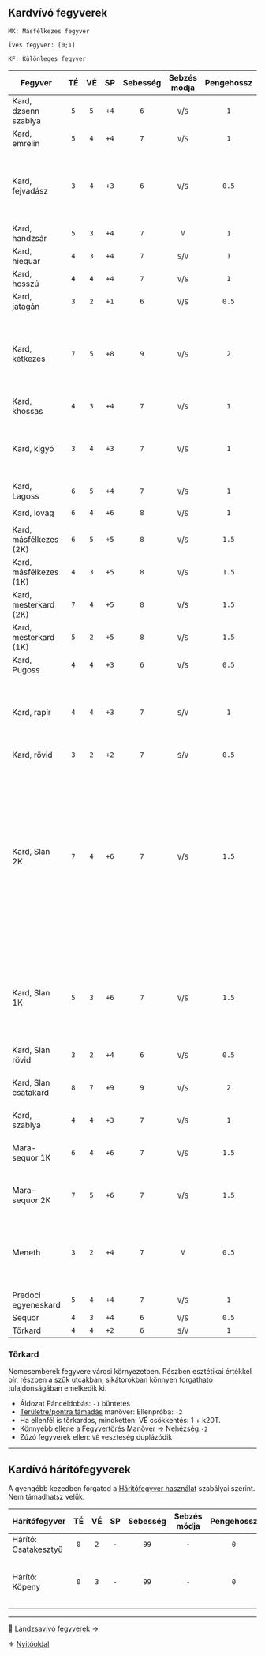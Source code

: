 ## Kardvívó fegyverek

```
MK: Másfélkezes fegyver

Íves fegyver: [0;1]

KF: Különleges fegyver
```

<!-- tag: md_table_fegyver_start -->

| Fegyver                |   TÉ    |   VÉ    |  SP  | Sebesség | Sebzés módja | Pengehossz | Forgatás módja | Erőbónusz limit | Átütés | Íves | MK  |  KF  | Kategória | Speciális                                                                                                                                                                                                                                                                       |
| ---------------------- | :-----: | :-----: | :--: | :------: | :----------: | :--------: | :------------: | :-------------: | :----: | :--: | :-: | :--: | :-------: | ------------------------------------------------------------------------------------------------------------------------------------------------------------------------------------------------------------------------------------------------------------------------------- |
| Kard, dzsenn szablya   |   `5`   |   `5`   | `+4` |   `6`    |   `V`/`S`    |    `1`     |    egykezes    |      `99`       |  `0`   | `1`  | `0` | `D6` | kardvívó  |                                                                                                                                                                                                                                                                                 |
| Kard, emrelin          |   `5`   |   `4`   | `+4` |   `7`    |   `V`/`S`    |    `1`     |    egykezes    |      `99`       |  `0`   | `0`  | `0` | `0`  | kardvívó  |                                                                                                                                                                                                                                                                                 |
| Kard, fejvadász        |   `3`   |   `4`   | `+3` |   `6`    |   `V`/`S`    |   `0.5`    |    egykezes    |       `2`       |  `0`   | `0`  | `0` | `F6` | kardvívó  | G0rv1ki klánnal, vagy mesterrel.<br />Egyébként rövidkard harcértékek.<br />Hárítófegyverként is használható.                                                                                                                                                                   |
| Kard, handzsár         |   `5`   |   `3`   | `+4` |   `7`    |     `V`      |    `1`     |    egykezes    |      `99`       |  `0`   | `1`  | `0` | `0`  | kardvívó  | Erő követelmény: `+2`                                                                                                                                                                                                                                                           |
| Kard, hiequar          |   `4`   |   `3`   | `+4` |   `7`    |   `S`/`V`    |    `1`     |    egykezes    |       `3`       |  `2`   | `0`  | `0` |      | kardvívó  | Elfek használják. Előtörténet!                                                                                                                                                                                                                                                  |
| Kard, hosszú           | **`4`** | **`4`** | `+4` |   `7`    |   `V`/`S`    |    `1`     |    egykezes    |      `99`       |  `0`   | `0`  | `0` | `0`  | kardvívó  | A legelterjedtebb kard                                                                                                                                                                                                                                                          |
| Kard, jatagán          |   `3`   |   `2`   | `+1` |   `6`    |   `V`/`S`    |   `0.5`    |    egykezes    |       `3`       |  `0`   | `1`  | `0` | `0`  | kardvívó  |                                                                                                                                                                                                                                                                                 |
| Kard, kétkezes         |   `7`   |   `5`   | `+8` |   `9`    |   `V`/`S`    |    `2`     |    kétkezes    |      `99`       |  `0`   | `0`  | `0` | `0`  | kardvívó  | Ha közrefogják a forgatót, fegyverének VÉ-je `0`-ra zuhan.<br />Erő követelmény: `+2`.<br />Edzettség követelmény: `+1`                                                                                                                                                         |
| Kard, khossas          |   `4`   |   `3`   | `+4` |   `7`    |   `V`/`S`    |    `1`     |    egykezes    |       `3`       |  `0`   | `0`  | `0` | `0`  | kardvívó  | Elfek használják. Előtörténet!                                                                                                                                                                                                                                                  |
| Kard, kígyó            |   `3`   |   `4`   | `+3` |   `7`    |   `V`/`S`    |    `1`     |    egykezes    |       `1`       |  `0`   | `1`  | `0` | `0`  | kardvívó  | Szúró sebzés: `+5` SP; `IV`: ugyan nem íves fegyver, de kialakítása miatt érvényesek rá annak extrái.                                                                                                                                                                           |
| Kard, Lagoss           |   `6`   |   `5`   | `+4` |   `7`    |   `V`/`S`    |    `1`     |    egykezes    |      `99`       |  `0`   | `0`  | `0` | `F9` | kardvívó  | KF nélkül: Kard, Hosszú értékei                                                                                                                                                                                                                                                 |
| Kard, lovag            |   `6`   |   `4`   | `+6` |   `8`    |   `V`/`S`    |    `1`     |    egykezes    |      `99`       |  `1`   | `0`  | `0` | `0`  | kardvívó  | Erő követelmény: `+2`                                                                                                                                                                                                                                                           |
| Kard, másfélkezes (2K) |   `6`   |   `5`   | `+5` |   `8`    |   `V`/`S`    |   `1.5`    |    kétkezes    |      `99`       |  `0`   | `0`  | `0` | `0`  | kardvívó  | Erő követelmény: `+2`                                                                                                                                                                                                                                                           |
| Kard, másfélkezes (1K) |   `4`   |   `3`   | `+5` |   `8`    |   `V`/`S`    |   `1.5`    |    egykezes    |       `2`       |  `0`   | `0`  | `1` | `0`  | kardvívó  | Erő követelmény: `+2`                                                                                                                                                                                                                                                           |
| Kard, mesterkard (2K)  |   `7`   |   `4`   | `+5` |   `8`    |   `V`/`S`    |   `1.5`    |    kétkezes    |      `99`       |  `0`   | `0`  | `0` | `0`  | kardvívó  | Erő követelmény: `+2`                                                                                                                                                                                                                                                           |
| Kard, mesterkard (1K)  |   `5`   |   `2`   | `+5` |   `8`    |   `V`/`S`    |   `1.5`    |    egykezes    |       `2`       |  `0`   | `0`  | `1` | `0`  | kardvívó  | Erő követelmény: `+2`                                                                                                                                                                                                                                                           |
| Kard, Pugoss           |   `4`   |   `4`   | `+3` |   `6`    |   `V`/`S`    |   `0.5`    |    egykezes    |       `3`       |  `0`   | `0`  | `0` | `F6` | kardvívó  |                                                                                                                                                                                                                                                                                 |
| Kard, rapír            |   `4`   |   `4`   | `+3` |   `7`    |   `S`/`V`    |    `1`     |    egykezes    |       `3`       |  `0`   | `0`  | `0` | `0`  | kardvívó  | Nemesemberek jellemző fegyvere valós harci körülmények között. Nem összetévesztendő a tőrkarddal.                                                                                                                                                                               |
| Kard, rövid            |   `3`   |   `2`   | `+2` |   `7`    |   `S`/`V`    |   `0.5`    |    egykezes    |       `2`       |  `0`   | `0`  | `0` | `0`  | kardvívó  | -                                                                                                                                                                                                                                                                               |
| Kard, Slan 2K          |   `7`   |   `4`   | `+6` |   `7`    |   `V`/`S`    |   `1.5`    |    kétkezes    |      `99`       |  `2`   | `0`  | `0` | `S6` | kardvívó  | Nagyon ritka, rendkívül nehéz hozzájutni, legtöbbször személyre szabott. Drága, speciális anyagokból készül.<br />[Fegyverrántás](fortelyok.harci/fegyverrantas.md) fortélyban képzett karakter fegyverrántó szituációban `KÉ:+5` bónuszt kap (csak kétkezes forgatási módban). |
| Kard, Slan 1K          |   `5`   |   `3`   | `+6` |   `7`    |   `V`/`S`    |   `1.5`    |    egykezes    |       `3`       |  `2`   | `0`  | `1` | `S6` | kardvívó  | Nagyon ritka, rendkívül nehéz hozzájutni, legtöbbször személyre szabott. Drága, speciális anyagokból készül.                                                                                                                                                                    |
| Kard, Slan rövid       |   `3`   |   `2`   | `+4` |   `6`    |   `V`/`S`    |   `0.5`    |    egykezes    |       `3`       |  `0`   | `0`  | `0` | `S6` | kardvívó  | Lásd Slan kard.                                                                                                                                                                                                                                                                 |
| Kard, Slan csatakard   |   `8`   |   `7`   | `+9` |   `9`    |   `V`/`S`    |    `2`     |    kétkezes    |      `99`       |  `2`   | `0`  | `0` | `S9` | kardvívó  | Hihetetlen drága és ritka.<br />Csak két kézzel forgatható.                                                                                                                                                                                                                     |
| Kard, szablya          |   `4`   |   `4`   | `+3` |   `7`    |   `V`/`S`    |    `1`     |    egykezes    |       `4`       |  `0`   | `1`  | `0` | `0`  | kardvívó  |                                                                                                                                                                                                                                                                                 |
| Mara-sequor 1K         |   `6`   |   `4`   | `+6` |   `7`    |   `V`/`S`    |   `1.5`    |    egykezes    |       `3`       |  `0`   | `0`  | `1` | `F9` | kardvívó  | Mágikus fém jellege már benne van a harcértékekben.                                                                                                                                                                                                                             |
| Mara-sequor 2K         |   `7`   |   `5`   | `+6` |   `7`    |   `V`/`S`    |   `1.5`    |    kétkezes    |      `99`       |  `2`   | `0`  | `0` | `F9` | kardvívó  | Mágikus fém jellege már benne van a harcértékekben.                                                                                                                                                                                                                             |
| Meneth                 |   `3`   |   `2`   | `+4` |   `7`    |     `V`      |   `0.5`    |    egykezes    |     `99/0`      |  `0`   | `1`  | `0` | `A3` | kardvívó  | Ugyan nem íves fegyver, de kialakítása miatt érvényesek rá annak extrái. `SFÉ` duplán számít ellene                                                                                                                                                                             |
| Predoci egyeneskard    |   `5`   |   `4`   | `+4` |   `7`    |   `V`/`S`    |    `1`     |    egykezes    |      `99`       |  `0`   | `0`  | `0` | `0`  | kardvívó  | -                                                                                                                                                                                                                                                                               |
| Sequor                 |   `4`   |   `3`   | `+4` |   `6`    |   `V`/`S`    |   `0.5`    |    egykezes    |       `3`       |  `0`   | `1`  | `0` | `F9` | kardvívó  |                                                                                                                                                                                                                                                                                 |
| Tőrkard                |   `4`   |   `4`   | `+2` |   `6`    |   `S`/`V`    |    `1`     |    egykezes    |       `1`       |  `0`   | `0`  | `0` | `0`  | kardvívó  | Lásd a leírást.                                                                                                                                                                                                                                                                 |

<!-- tag: md_table_fegyver_end -->

### Tőrkard

Nemesemberek fegyvere városi környezetben. Részben esztétikai értékkel bír, részben a szűk utcákban, sikátorokban könnyen forgatható tulajdonságában emelkedik ki.

- Áldozat Páncéldobás: `-1` büntetés
- [Területre/pontra támadás](066_05_altalanos_manoverek.md#ter%C3%BCletre--pontra-t%C3%A1mad%C3%A1s) manőver: Ellenpróba: `-2`
- Ha ellenfél is tőrkardos, mindketten: VÉ csökkentés: 1 + k20T.
- Könnyebb ellene a [Fegyvertörés](066_05_altalanos_manoverek.md#lefegyverz%C3%A9s--fegyvert%C3%B6r%C3%A9s) Manőver → Nehézség:`-2`
- Zúzó fegyverek ellen: `VÉ` veszteség duplázódik

---
## Kardívó hárítófegyverek

A gyengébb kezedben forgatod a [Hárítófegyver használat](fortelyok.harci/haritofegyver_hasznalat.md) szabályai szerint. Nem támadhatsz velük.

<!-- tag: md_table_haritofegyver_start -->

| Hárítófegyver        | TÉ  | VÉ  | SP  | Sebesség | Sebzés módja | Pengehossz | Forgatás módja | Erőbónusz limit | Átütés | Íves | MK  | KF  |                 Kategória                 | Speciális                                 |
| -------------------- | :-: | :-: | :-: | :------: | :----------: | :--------: | :------------: | :-------------: | :----: | :--: | :-: | :-: | :---------------------------------------: | ----------------------------------------- |
| Hárító: Csatakesztyű | `0` | `2` | `-` |   `99`   |     `-`      |    `0`     |    egykezes    |       `-`       |  `0`   | `0`  | `0` | `0` |                                           |                                           |
| Hárító: Köpeny       | `0` | `3` | `-` |   `99`   |     `-`      |    `0`     |    egykezes    |       `-`       |  `0`   | `0`  | `0` | `0` | Legfeljebb 1 penge hosszú fegyverek ellen | Legfeljebb 1 penge hosszú fegyverek ellen |

<!-- tag: md_table_haritofegyver_end -->

---

🔗 [Lándzsavívó fegyverek](068_04_landzsavivo_fegyverek.md) →

⚜️ [Nyitóoldal](start.md#6-harcrendszer-%EF%B8%8F)
